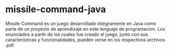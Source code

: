 # missile-command-java

Missile Command es un juego desarrollado integramente en Java como parte de un proyecto de aprendizaje en este lenguaje de programacion. 
Los enunciados a partir de los cuales fue creado el juego, junto con sus características y funcionalidades, pueden verse en los respectivos archivos .pdf.
